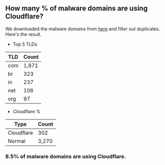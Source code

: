 ## How many % of malware domains are using Cloudflare?


We downloaded the malware domains from [here](https://urlhaus.abuse.ch) and filter out duplicates.
Here's the result.


[//]: # (start replacement)


- Top 5 TLDs

| TLD | Count |
| --- | --- |
| com | 1,871 |
| br | 323 |
| in | 237 |
| net | 106 |
| org | 97 |


- Cloudflare %

| Type | Count |
| --- | --- |
| Cloudflare | 302 |
| Normal | 3,270 |


### 8.5% of malware domains are using Cloudflare.
